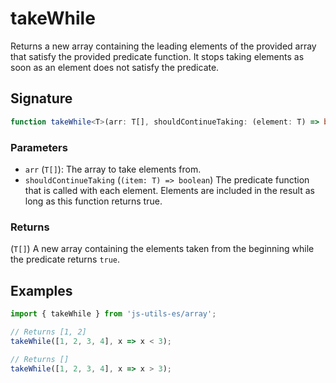 # takeWhile

Returns a new array containing the leading elements of the provided array
that satisfy the provided predicate function. It stops taking elements as soon
as an element does not satisfy the predicate.

## Signature

```typescript
function takeWhile<T>(arr: T[], shouldContinueTaking: (element: T) => boolean): T[];
```

### Parameters

- `arr` (`T[]`): The array to take elements from.
- `shouldContinueTaking` (`(item: T) => boolean`) The predicate function that is called with each element. Elements are included in the result as long as this function returns true.

### Returns

(`T[]`) A new array containing the elements taken from the beginning while the predicate returns `true`.

## Examples

```typescript twoslash
import { takeWhile } from 'js-utils-es/array';

// Returns [1, 2]
takeWhile([1, 2, 3, 4], x => x < 3);

// Returns []
takeWhile([1, 2, 3, 4], x => x > 3);
```
